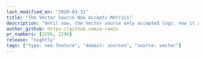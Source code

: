 ```yaml
---
last_modified_on: "2020-03-31"
title: "The Vector Source Now Accepts Metrics"
description: "Until now, the Vector source only accepted logs, now it accepts metrics as well"
author_github: https://github.com/a-rodin
pr_numbers: [2295, 2296]
release: "nightly"
tags: ["type: new feature", "domain: sources", "source: vector"]
---
```

